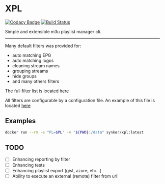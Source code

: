# XPL

[![Codacy Badge](https://api.codacy.com/project/badge/Grade/d8d237c0d5f74b51816780562d7ad871)](https://app.codacy.com/manual/tunisienheni/pliptvcli?utm_source=github.com&utm_medium=referral&utm_content=Fazzani/pliptvcli&utm_campaign=Badge_Grade_Dashboard)
[![Build Status](https://dev.azure.com/fazzaniheni/XPL/_apis/build/status/Fazzani.pliptvcli?branchName=master)](https://dev.azure.com/fazzaniheni/XPL/_build/latest?definitionId=1&branchName=master)

Simple and extensible m3u playlist manager cli.

---
Many default filters was provided for:

- auto matching EPG
- auto matching logos
- cleaning stream names
- grouping streams
- hide groups
- and many others filters

The full filter list is located [here](pliptv/pl_filters)

All filters are configurable by a configuration file. An example of this file is located [here](data/config_playlist.yaml)

## Examples

```bash
docker run --rm -e "PL=$PL" -v "${PWD}:/data" synker/xpl:latest
```

## TODO

- [ ] Enhancing reporting by filter
- [ ] Enhancing tests
- [ ] Enhancing playlist export (gist, azure, etc...)
- [ ] Ability to execute an external (remote) filter from url
